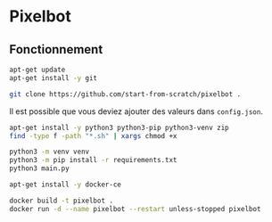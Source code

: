 # Pixelbot
## Fonctionnement
```bash
apt-get update
apt-get install -y git

git clone https://github.com/start-from-scratch/pixelbot .
```

Il est possible que vous deviez ajouter des valeurs dans `config.json`.

```bash
apt-get install -y python3 python3-pip python3-venv zip
find -type f -path "*.sh" | xargs chmod +x

python3 -m venv venv
python3 -m pip install -r requirements.txt
python3 main.py
```

```bash
apt-get install -y docker-ce

docker build -t pixelbot .
docker run -d --name pixelbot --restart unless-stopped pixelbot
```
